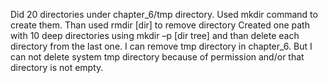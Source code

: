 Did 20 directories under chapter_6/tmp directory. Used mkdir command to create them. Than used rmdir [dir] to remove directory
Created one path with 10 deep directories using mkdir –p [dir tree] and than delete each directory from the last one.
I can remove tmp directory in chapter_6. But I can not delete system tmp directory because of permission and/or that directory is not empty.


